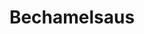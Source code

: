 ---
index: 12
title: Bechamelsaus
slugify: bechamelsaus
product: melk 
book: Delia's How to Cook 
page: 150
dish: basics 
tags:
- melk
- wupspakket
sub:
- Canneloni met spinazie
fresh:
  - item: wupspakket
    quantity: 250
    unit: g
  - item: melk
    quantity: 1
    unit: l
  - item: boter
    quantity: 50
    unit: g
  - item: slagroom
    quantity: 4
    unit: el
stock:
  - item: bloem
    quantity: 50
    unit: g
  - item: laurierblad
    quantity: 1
    unit: 
  - item: nootmuskaat
    quantity: 1/4
    unit: tl
basic:
  -
tags:
- Kneed boter en bloem tot een roux.
- Breng de melk aan de kook.
- Voeg de roex toe en meng met de garde.
- Laat even zachtjes doorkoken.
- Voeg het WUPS-pakket toe met overige ingrediëten.
- Dek af met klingfolie en laat afkoelen.
- Breng op smaak met peper en zout.
info: Een WUPS-pakket bestaat uit wortel, ui, prei en (knol)selderij. Dit zijn de basisgroenten voor veel soepen en sauzen
source:
    title:
    url: 
---